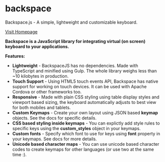 # backspace
Backspace.js - A simple, lightweight and customizable keyboard.

[Visit Homepage](https://stricode.github.io/backspace)

**Backspace is a JavaScript library for integrating virtual (on screen) keyboard to your applications.**

**Features:**

* **Lightweight** - BackspaceJS has no dependencies. Made with TypeScript and minified using Gulp. The whole library weighs less than ~10 kilobytes in production.
* **Touch Support** - Using HTML5 touch events API, Backspace has native support for working on touch devices. It can be used with Apache Cordova or other frameworks too.
* **Responsive** - Made with plain CSS styling using table display styles and viewport based sizing, the keyboard automatically adjusts to best view for both mobiles and tablets.
* **Custom Keymaps** - Create your own layout using JSON based **keymap** objects. See the docs for specific details.
* **CSS based styling inside keymaps** - You can explictly add style rules to specific keys using the **custom_styles** object in your keymaps.
*  **Custom fonts** - Specify which font to use for keys using **font** property in your keymaps. See docs for more details.
* **Unicode based character maps** - You can use unicode based character codes to create keymaps for other languages (or use two at the same time :).
